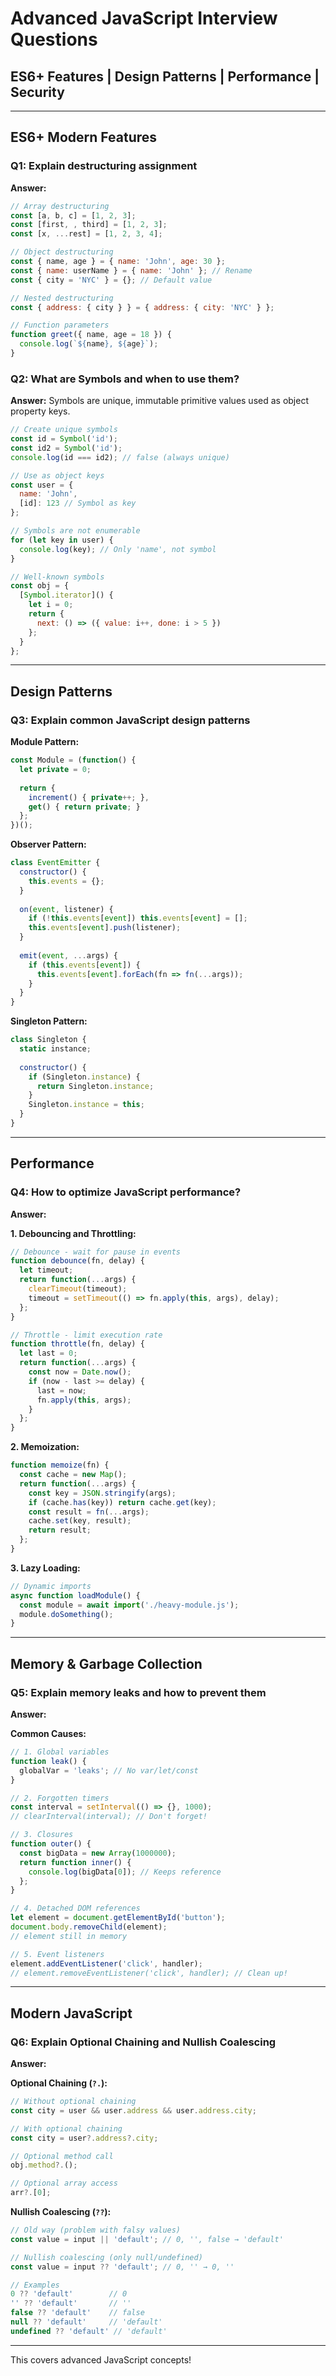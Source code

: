 # Advanced JavaScript Interview Questions

## ES6+ Features | Design Patterns | Performance | Security

---

## ES6+ Modern Features

### Q1: Explain destructuring assignment

**Answer:**

```javascript
// Array destructuring
const [a, b, c] = [1, 2, 3];
const [first, , third] = [1, 2, 3];
const [x, ...rest] = [1, 2, 3, 4];

// Object destructuring
const { name, age } = { name: 'John', age: 30 };
const { name: userName } = { name: 'John' }; // Rename
const { city = 'NYC' } = {}; // Default value

// Nested destructuring
const { address: { city } } = { address: { city: 'NYC' } };

// Function parameters
function greet({ name, age = 18 }) {
  console.log(`${name}, ${age}`);
}
```

### Q2: What are Symbols and when to use them?

**Answer:**
Symbols are unique, immutable primitive values used as object property keys.

```javascript
// Create unique symbols
const id = Symbol('id');
const id2 = Symbol('id');
console.log(id === id2); // false (always unique)

// Use as object keys
const user = {
  name: 'John',
  [id]: 123 // Symbol as key
};

// Symbols are not enumerable
for (let key in user) {
  console.log(key); // Only 'name', not symbol
}

// Well-known symbols
const obj = {
  [Symbol.iterator]() {
    let i = 0;
    return {
      next: () => ({ value: i++, done: i > 5 })
    };
  }
};
```

---

## Design Patterns

### Q3: Explain common JavaScript design patterns

**Module Pattern:**

```javascript
const Module = (function() {
  let private = 0;
  
  return {
    increment() { private++; },
    get() { return private; }
  };
})();
```

**Observer Pattern:**

```javascript
class EventEmitter {
  constructor() {
    this.events = {};
  }
  
  on(event, listener) {
    if (!this.events[event]) this.events[event] = [];
    this.events[event].push(listener);
  }
  
  emit(event, ...args) {
    if (this.events[event]) {
      this.events[event].forEach(fn => fn(...args));
    }
  }
}
```

**Singleton Pattern:**

```javascript
class Singleton {
  static instance;
  
  constructor() {
    if (Singleton.instance) {
      return Singleton.instance;
    }
    Singleton.instance = this;
  }
}
```

---

## Performance

### Q4: How to optimize JavaScript performance?

**Answer:**

**1. Debouncing and Throttling:**

```javascript
// Debounce - wait for pause in events
function debounce(fn, delay) {
  let timeout;
  return function(...args) {
    clearTimeout(timeout);
    timeout = setTimeout(() => fn.apply(this, args), delay);
  };
}

// Throttle - limit execution rate
function throttle(fn, delay) {
  let last = 0;
  return function(...args) {
    const now = Date.now();
    if (now - last >= delay) {
      last = now;
      fn.apply(this, args);
    }
  };
}
```

**2. Memoization:**

```javascript
function memoize(fn) {
  const cache = new Map();
  return function(...args) {
    const key = JSON.stringify(args);
    if (cache.has(key)) return cache.get(key);
    const result = fn(...args);
    cache.set(key, result);
    return result;
  };
}
```

**3. Lazy Loading:**

```javascript
// Dynamic imports
async function loadModule() {
  const module = await import('./heavy-module.js');
  module.doSomething();
}
```

---

## Memory & Garbage Collection

### Q5: Explain memory leaks and how to prevent them

**Answer:**

**Common Causes:**

```javascript
// 1. Global variables
function leak() {
  globalVar = 'leaks'; // No var/let/const
}

// 2. Forgotten timers
const interval = setInterval(() => {}, 1000);
// clearInterval(interval); // Don't forget!

// 3. Closures
function outer() {
  const bigData = new Array(1000000);
  return function inner() {
    console.log(bigData[0]); // Keeps reference
  };
}

// 4. Detached DOM references
let element = document.getElementById('button');
document.body.removeChild(element);
// element still in memory

// 5. Event listeners
element.addEventListener('click', handler);
// element.removeEventListener('click', handler); // Clean up!
```

---

## Modern JavaScript

### Q6: Explain Optional Chaining and Nullish Coalescing

**Answer:**

**Optional Chaining (`?.`):**

```javascript
// Without optional chaining
const city = user && user.address && user.address.city;

// With optional chaining
const city = user?.address?.city;

// Optional method call
obj.method?.();

// Optional array access
arr?.[0];
```

**Nullish Coalescing (`??`):**

```javascript
// Old way (problem with falsy values)
const value = input || 'default'; // 0, '', false → 'default'

// Nullish coalescing (only null/undefined)
const value = input ?? 'default'; // 0, '' → 0, ''

// Examples
0 ?? 'default'        // 0
'' ?? 'default'       // ''
false ?? 'default'    // false
null ?? 'default'     // 'default'
undefined ?? 'default' // 'default'
```

---

This covers advanced JavaScript concepts!

